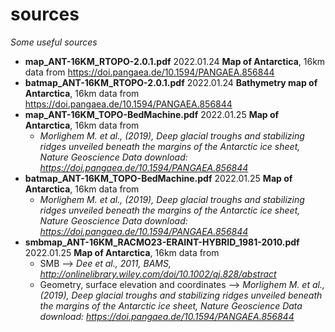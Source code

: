 # sources
*Some useful sources*
* **map_ANT-16KM_RTOPO-2.0.1.pdf**                           2022.01.24  **Map of Antarctica**, 16km data from https://doi.pangaea.de/10.1594/PANGAEA.856844
* **batmap_ANT-16KM_RTOPO-2.0.1.pdf**                        2022.01.24  **Bathymetry map of Antarctica**, 16km data from https://doi.pangaea.de/10.1594/PANGAEA.856844
* **map_ANT-16KM_TOPO-BedMachine.pdf**                       2022.01.25  **Map of Antarctica**, 16km data from 
  * *Morlighem M. et al., (2019), Deep glacial troughs and stabilizing ridges unveiled beneath the margins of the Antarctic ice sheet, Nature Geoscience Data download: https://doi.pangaea.de/10.1594/PANGAEA.856844*
* **batmap_ANT-16KM_TOPO-BedMachine.pdf**                    2022.01.25  **Map of Antarctica**, 16km data from 
  * *Morlighem M. et al., (2019), Deep glacial troughs and stabilizing ridges unveiled beneath the margins of the Antarctic ice sheet, Nature Geoscience Data download: https://doi.pangaea.de/10.1594/PANGAEA.856844*
* **smbmap_ANT-16KM_RACMO23-ERAINT-HYBRID_1981-2010.pdf**    2022.01.25  **Map of Antarctica**, 16km data from 
  * SMB -->  *Dee et al., 2011, BAMS, http://onlinelibrary.wiley.com/doi/10.1002/qj.828/abstract*
  * Geometry, surface elevation and coordinates --> *Morlighem M. et al., (2019), Deep glacial troughs and stabilizing ridges unveiled beneath the margins of the Antarctic ice sheet, Nature Geoscience Data download: https://doi.pangaea.de/10.1594/PANGAEA.856844*
